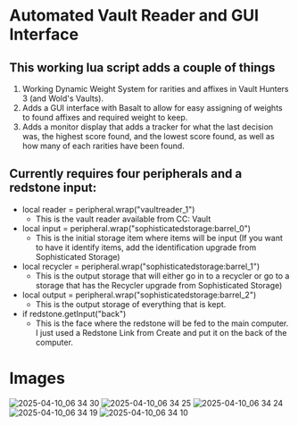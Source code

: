 # Automated Vault Reader and GUI Interface

## This working lua script adds a couple of things
1. Working Dynamic Weight System for rarities and affixes in Vault Hunters 3 (and Wold's Vaults).
2. Adds a GUI interface with Basalt to allow for easy assigning of weights to found affixes and required weight to keep.
3. Adds a monitor display that adds a tracker for what the last decision was, the highest score found, and the lowest score found, as well as how many of each rarities have been found.

## Currently requires four peripherals and a redstone input:
  * local reader = peripheral.wrap("vaultreader_1")
      * This is the vault reader available from CC: Vault
  * local input = peripheral.wrap("sophisticatedstorage:barrel_0")
      * This is the initial storage item where items will be input (If you want to have it identify items, add the identification upgrade from Sophisticated Storage)
  * local recycler = peripheral.wrap("sophisticatedstorage:barrel_1")
      * This is the output storage that will either go in to a recycler or go to a storage that has the Recycler upgrade from Sophisticated Storage)
  * local output = peripheral.wrap("sophisticatedstorage:barrel_2")
      * This is the output storage of everything that is kept.
  * if redstone.getInput("back")
      * This is the face where the redstone will be fed to the main computer. I just used a Redstone Link from Create and put it on the back of the computer.
  
  # Images
![2025-04-10_06 34 30](https://github.com/user-attachments/assets/76e35ae0-0a9c-4076-93b4-f2051a37238f)
![2025-04-10_06 34 25](https://github.com/user-attachments/assets/8ed586fd-3e4e-423b-b0cc-6cb34316866c)
![2025-04-10_06 34 24](https://github.com/user-attachments/assets/41305466-0a2b-487f-a866-e6566b46d093)
![2025-04-10_06 34 19](https://github.com/user-attachments/assets/4d787e00-c9d8-4bd1-9611-962f7ad3a0ad)
![2025-04-10_06 34 10](https://github.com/user-attachments/assets/cdbceeac-9063-436e-9bc1-90df96b6e9a8)
